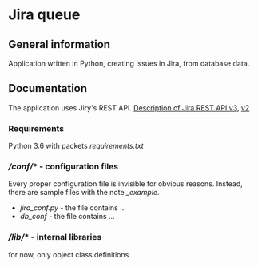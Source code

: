 # Jira queue
## General information
Application written in Python, creating issues in Jira, from database data.
## Documentation
The application uses Jiry's REST API.
[Description of Jira REST API v3](https://developer.atlassian.com/cloud/jira/platform/rest/v3/api-group-issues/),
[v2](https://docs.atlassian.com/software/jira/docs/api/REST/latest/)
### Requirements
Python 3.6 with packets *requirements.txt* 
### */conf/** - configuration files
Every proper configuration file is invisible for obvious reasons.
Instead, there are sample files with the note *_example*.
* *jira_conf.py* - the file contains ...
* *db_conf* - the file contains ...
### */lib/** - internal libraries
for now, only object class definitions